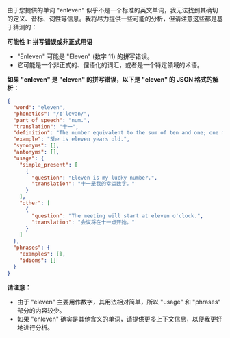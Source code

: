 由于您提供的单词 "enleven" 似乎不是一个标准的英文单词，我无法找到其确切的定义、音标、词性等信息。我将尽力提供一些可能的分析，但请注意这些都是基于猜测的：

**可能性 1: 拼写错误或非正式用语**

*   "Enleven" 可能是 "Eleven" (数字 11) 的拼写错误。
*   它可能是一个非正式的、俚语化的词汇，或者是一个特定领域的术语。

**如果 "enleven" 是 "eleven" 的拼写错误，以下是 "eleven" 的 JSON 格式的解析：**

```json
{
  "word": "eleven",
  "phonetics": "/ɪˈlevən/",
  "part_of_speech": "num.",
  "translation": "十一",
  "definition": "The number equivalent to the sum of ten and one; one more than ten.",
  "example": "She is eleven years old.",
  "synonyms": [],
  "antonyms": [],
  "usage": {
    "simple_present": [
      {
        "question": "Eleven is my lucky number.",
        "translation": "十一是我的幸运数字。"
      }
    ],
    "other": [
      {
        "question": "The meeting will start at eleven o'clock.",
        "translation": "会议将在十一点开始。"
      }
    ]
  },
  "phrases": {
    "examples": [],
    "idioms": []
  }
}
```

**请注意：**

*   由于 "eleven" 主要用作数字，其用法相对简单，所以 "usage" 和 "phrases" 部分的内容较少。
*   如果 "enleven" 确实是其他含义的单词，请提供更多上下文信息，以便我更好地进行分析。
 